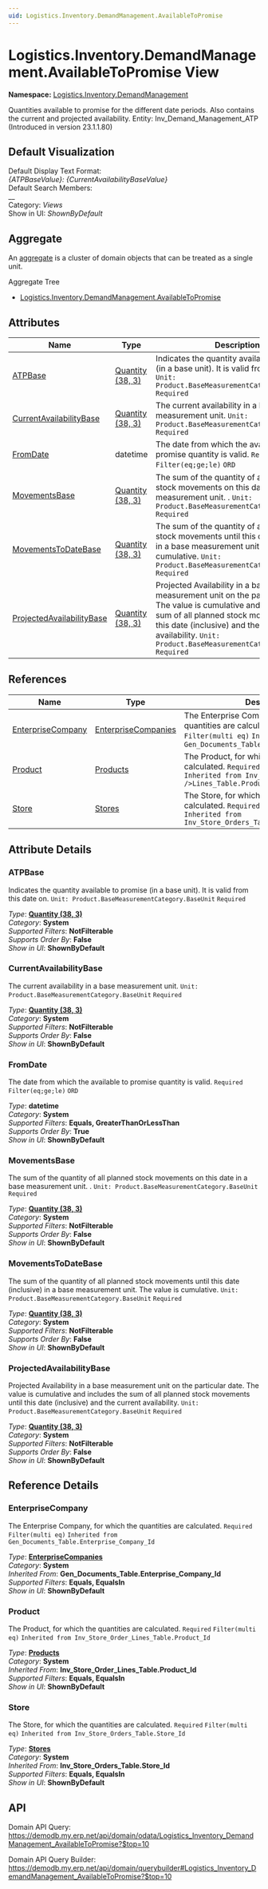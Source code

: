 ```yaml
---
uid: Logistics.Inventory.DemandManagement.AvailableToPromise
---
```

# Logistics.Inventory.DemandManagement.AvailableToPromise View

**Namespace:** [Logistics.Inventory.DemandManagement](Logistics.Inventory.DemandManagement.md)  

Quantities available to promise for the different date periods. Also contains the current and projected availability. Entity: Inv_Demand_Management_ATP (Introduced in version 23.1.1.80)

## Default Visualization
Default Display Text Format:  
_{ATPBaseValue}: {CurrentAvailabilityBaseValue}_  
Default Search Members:  
__  
Category:  _Views_  
Show in UI:  _ShownByDefault_  

## Aggregate
An [aggregate](https://docs.erp.net/tech/advanced/concepts/aggregates.html) is a cluster of domain objects that can be treated as a single unit.  

Aggregate Tree  
* [Logistics.Inventory.DemandManagement.AvailableToPromise](Logistics.Inventory.DemandManagement.AvailableToPromise.md)  

## Attributes

| Name | Type | Description |
| ---- | ---- | --- |
| [ATPBase](Logistics.Inventory.DemandManagement.AvailableToPromise.md#atpbase) | [Quantity (38, 3)](../data-types.md#quantity) | Indicates the quantity available to promise (in a base unit). It is valid from this date on. `Unit: Product.BaseMeasurementCategory.BaseUnit` `Required` 
| [CurrentAvailabilityBase](Logistics.Inventory.DemandManagement.AvailableToPromise.md#currentavailabilitybase) | [Quantity (38, 3)](../data-types.md#quantity) | The current availability in а base measurement unit. `Unit: Product.BaseMeasurementCategory.BaseUnit` `Required` 
| [FromDate](Logistics.Inventory.DemandManagement.AvailableToPromise.md#fromdate) | datetime | Тhe date from which the available to promise quantity is valid. `Required` `Filter(eq;ge;le)` `ORD` 
| [MovementsBase](Logistics.Inventory.DemandManagement.AvailableToPromise.md#movementsbase) | [Quantity (38, 3)](../data-types.md#quantity) | The sum of the quantity of all planned stock movements on this date in а base measurement unit. . `Unit: Product.BaseMeasurementCategory.BaseUnit` `Required` 
| [MovementsToDateBase](Logistics.Inventory.DemandManagement.AvailableToPromise.md#movementstodatebase) | [Quantity (38, 3)](../data-types.md#quantity) | The sum of the quantity of all planned stock movements until this date (inclusive) in а base measurement unit. The value is cumulative. `Unit: Product.BaseMeasurementCategory.BaseUnit` `Required` 
| [ProjectedAvailabilityBase](Logistics.Inventory.DemandManagement.AvailableToPromise.md#projectedavailabilitybase) | [Quantity (38, 3)](../data-types.md#quantity) | Projected Availability in а base measurement unit on the particular date. The value is cumulative and includes the sum of all planned stock movements until this date (inclusive) and the current availability. `Unit: Product.BaseMeasurementCategory.BaseUnit` `Required` 

## References

| Name | Type | Description |
| ---- | ---- | --- |
| [EnterpriseCompany](Logistics.Inventory.DemandManagement.AvailableToPromise.md#enterprisecompany) | [EnterpriseCompanies](General.EnterpriseCompanies.md) | Тhe Enterprise Company, for which the quantities are calculated. `Required` `Filter(multi eq)` `Inherited from Gen_Documents_Table.Enterprise_Company_Id` |
| [Product](Logistics.Inventory.DemandManagement.AvailableToPromise.md#product) | [Products](General.Products.Products.md) | The Product, for which the quantities are calculated. `Required` `Filter(multi eq)` `Inherited from Inv_Store_Order_<br />Lines_Table.Product_Id` |
| [Store](Logistics.Inventory.DemandManagement.AvailableToPromise.md#store) | [Stores](Logistics.Inventory.Stores.md) | The Store, for which the quantities are calculated. `Required` `Filter(multi eq)` `Inherited from Inv_Store_Orders_Table.Store_Id` |


## Attribute Details

### ATPBase

Indicates the quantity available to promise (in a base unit). It is valid from this date on. `Unit: Product.BaseMeasurementCategory.BaseUnit` `Required`

_Type_: **[Quantity (38, 3)](../data-types.md#quantity)**  
_Category_: **System**  
_Supported Filters_: **NotFilterable**  
_Supports Order By_: **False**  
_Show in UI_: **ShownByDefault**  

### CurrentAvailabilityBase

The current availability in а base measurement unit. `Unit: Product.BaseMeasurementCategory.BaseUnit` `Required`

_Type_: **[Quantity (38, 3)](../data-types.md#quantity)**  
_Category_: **System**  
_Supported Filters_: **NotFilterable**  
_Supports Order By_: **False**  
_Show in UI_: **ShownByDefault**  

### FromDate

Тhe date from which the available to promise quantity is valid. `Required` `Filter(eq;ge;le)` `ORD`

_Type_: **datetime**  
_Category_: **System**  
_Supported Filters_: **Equals, GreaterThanOrLessThan**  
_Supports Order By_: **True**  
_Show in UI_: **ShownByDefault**  

### MovementsBase

The sum of the quantity of all planned stock movements on this date in а base measurement unit. . `Unit: Product.BaseMeasurementCategory.BaseUnit` `Required`

_Type_: **[Quantity (38, 3)](../data-types.md#quantity)**  
_Category_: **System**  
_Supported Filters_: **NotFilterable**  
_Supports Order By_: **False**  
_Show in UI_: **ShownByDefault**  

### MovementsToDateBase

The sum of the quantity of all planned stock movements until this date (inclusive) in а base measurement unit. The value is cumulative. `Unit: Product.BaseMeasurementCategory.BaseUnit` `Required`

_Type_: **[Quantity (38, 3)](../data-types.md#quantity)**  
_Category_: **System**  
_Supported Filters_: **NotFilterable**  
_Supports Order By_: **False**  
_Show in UI_: **ShownByDefault**  

### ProjectedAvailabilityBase

Projected Availability in а base measurement unit on the particular date. The value is cumulative and includes the sum of all planned stock movements until this date (inclusive) and the current availability. `Unit: Product.BaseMeasurementCategory.BaseUnit` `Required`

_Type_: **[Quantity (38, 3)](../data-types.md#quantity)**  
_Category_: **System**  
_Supported Filters_: **NotFilterable**  
_Supports Order By_: **False**  
_Show in UI_: **ShownByDefault**  


## Reference Details

### EnterpriseCompany

Тhe Enterprise Company, for which the quantities are calculated. `Required` `Filter(multi eq)` `Inherited from Gen_Documents_Table.Enterprise_Company_Id`

_Type_: **[EnterpriseCompanies](General.EnterpriseCompanies.md)**  
_Category_: **System**  
_Inherited From_: **Gen_Documents_Table.Enterprise_Company_Id**  
_Supported Filters_: **Equals, EqualsIn**  
_Show in UI_: **ShownByDefault**  

### Product

The Product, for which the quantities are calculated. `Required` `Filter(multi eq)` `Inherited from Inv_Store_Order_Lines_Table.Product_Id`

_Type_: **[Products](General.Products.Products.md)**  
_Category_: **System**  
_Inherited From_: **Inv_Store_Order_Lines_Table.Product_Id**  
_Supported Filters_: **Equals, EqualsIn**  
_Show in UI_: **ShownByDefault**  

### Store

The Store, for which the quantities are calculated. `Required` `Filter(multi eq)` `Inherited from Inv_Store_Orders_Table.Store_Id`

_Type_: **[Stores](Logistics.Inventory.Stores.md)**  
_Category_: **System**  
_Inherited From_: **Inv_Store_Orders_Table.Store_Id**  
_Supported Filters_: **Equals, EqualsIn**  
_Show in UI_: **ShownByDefault**  


## API

Domain API Query:
<https://demodb.my.erp.net/api/domain/odata/Logistics_Inventory_DemandManagement_AvailableToPromise?$top=10>

Domain API Query Builder:
<https://demodb.my.erp.net/api/domain/querybuilder#Logistics_Inventory_DemandManagement_AvailableToPromise?$top=10>


